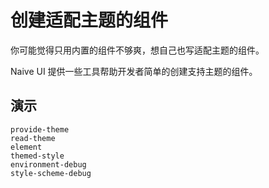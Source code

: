 # 创建适配主题的组件

你可能觉得只用内置的组件不够爽，想自己也写适配主题的组件。

Naive UI 提供一些工具帮助开发者简单的创建支持主题的组件。

## 演示
```demo
provide-theme
read-theme
element
themed-style
environment-debug
style-scheme-debug
```